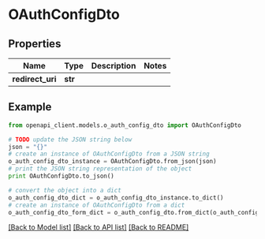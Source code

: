 # OAuthConfigDto


## Properties
Name | Type | Description | Notes
------------ | ------------- | ------------- | -------------
**redirect_uri** | **str** |  | 

## Example

```python
from openapi_client.models.o_auth_config_dto import OAuthConfigDto

# TODO update the JSON string below
json = "{}"
# create an instance of OAuthConfigDto from a JSON string
o_auth_config_dto_instance = OAuthConfigDto.from_json(json)
# print the JSON string representation of the object
print OAuthConfigDto.to_json()

# convert the object into a dict
o_auth_config_dto_dict = o_auth_config_dto_instance.to_dict()
# create an instance of OAuthConfigDto from a dict
o_auth_config_dto_form_dict = o_auth_config_dto.from_dict(o_auth_config_dto_dict)
```
[[Back to Model list]](../README.md#documentation-for-models) [[Back to API list]](../README.md#documentation-for-api-endpoints) [[Back to README]](../README.md)


